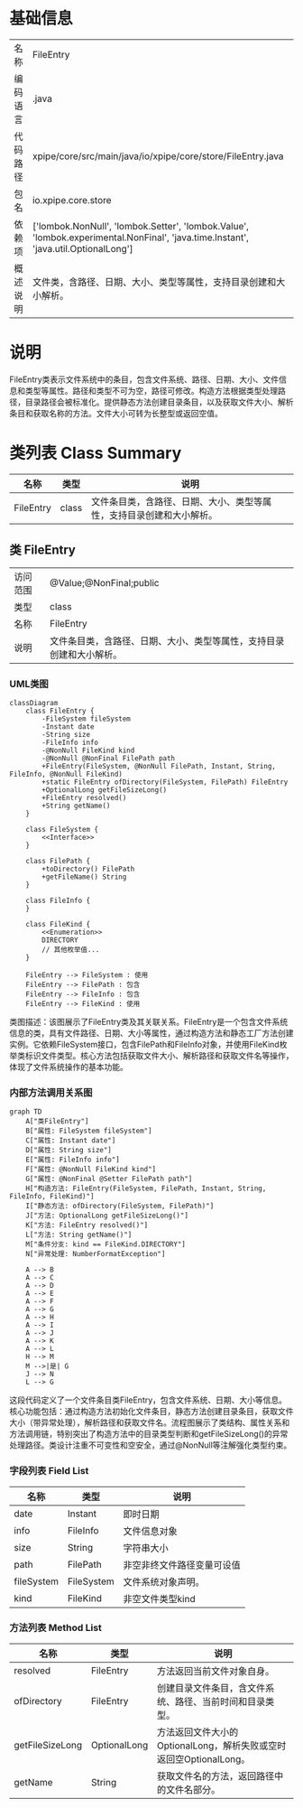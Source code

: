 # 基础信息

|      |      |
|------|------|
| 名称 | FileEntry |
| 编码语言 | .java |
| 代码路径 | xpipe/core/src/main/java/io/xpipe/core/store/FileEntry.java |
| 包名 | io.xpipe.core.store |
| 依赖项 | ['lombok.NonNull', 'lombok.Setter', 'lombok.Value', 'lombok.experimental.NonFinal', 'java.time.Instant', 'java.util.OptionalLong'] |
| 概述说明 | 文件类，含路径、日期、大小、类型等属性，支持目录创建和大小解析。 |

# 说明

FileEntry类表示文件系统中的条目，包含文件系统、路径、日期、大小、文件信息和类型等属性。路径和类型不可为空，路径可修改。构造方法根据类型处理路径，目录路径会被标准化。提供静态方法创建目录条目，以及获取文件大小、解析条目和获取名称的方法。文件大小可转为长整型或返回空值。

# 类列表 Class Summary

| 名称   | 类型  | 说明 |
|-------|------|-------------|
| FileEntry | class | 文件条目类，含路径、日期、大小、类型等属性，支持目录创建和大小解析。 |



## 类 FileEntry

|      |      |
|------|------|
| 访问范围 | @Value;@NonFinal;public |
| 类型 | class |
| 名称 | FileEntry |
| 说明 | 文件条目类，含路径、日期、大小、类型等属性，支持目录创建和大小解析。 |


### UML类图

```mermaid
classDiagram
    class FileEntry {
        -FileSystem fileSystem
        -Instant date
        -String size
        -FileInfo info
        -@NonNull FileKind kind
        -@NonNull @NonFinal FilePath path
        +FileEntry(FileSystem, @NonNull FilePath, Instant, String, FileInfo, @NonNull FileKind)
        +static FileEntry ofDirectory(FileSystem, FilePath) FileEntry
        +OptionalLong getFileSizeLong() 
        +FileEntry resolved()
        +String getName()
    }

    class FileSystem {
        <<Interface>>
    }

    class FilePath {
        +toDirectory() FilePath
        +getFileName() String
    }

    class FileInfo {
    }

    class FileKind {
        <<Enumeration>>
        DIRECTORY
        // 其他枚举值...
    }

    FileEntry --> FileSystem : 使用
    FileEntry --> FilePath : 包含
    FileEntry --> FileInfo : 包含
    FileEntry --> FileKind : 使用
```

类图描述：该图展示了FileEntry类及其关联关系。FileEntry是一个包含文件系统信息的类，具有文件路径、日期、大小等属性，通过构造方法和静态工厂方法创建实例。它依赖FileSystem接口，包含FilePath和FileInfo对象，并使用FileKind枚举类标识文件类型。核心方法包括获取文件大小、解析路径和获取文件名等操作，体现了文件系统操作的基本功能。


### 内部方法调用关系图

```mermaid
graph TD
    A["类FileEntry"]
    B["属性: FileSystem fileSystem"]
    C["属性: Instant date"]
    D["属性: String size"]
    E["属性: FileInfo info"]
    F["属性: @NonNull FileKind kind"]
    G["属性: @NonFinal @Setter FilePath path"]
    H["构造方法: FileEntry(FileSystem, FilePath, Instant, String, FileInfo, FileKind)"]
    I["静态方法: ofDirectory(FileSystem, FilePath)"]
    J["方法: OptionalLong getFileSizeLong()"]
    K["方法: FileEntry resolved()"]
    L["方法: String getName()"]
    M["条件分支: kind == FileKind.DIRECTORY"]
    N["异常处理: NumberFormatException"]

    A --> B
    A --> C
    A --> D
    A --> E
    A --> F
    A --> G
    A --> H
    A --> I
    A --> J
    A --> K
    A --> L
    H --> M
    M -->|是| G
    J --> N
    L --> G
```

这段代码定义了一个文件条目类FileEntry，包含文件系统、日期、大小等信息。核心功能包括：通过构造方法初始化文件条目，静态方法创建目录条目，获取文件大小（带异常处理），解析路径和获取文件名。流程图展示了类结构、属性关系和方法调用链，特别突出了构造方法中的目录类型判断和getFileSizeLong()的异常处理路径。类设计注重不可变性和空安全，通过@NonNull等注解强化类型约束。

### 字段列表 Field List

| 名称  | 类型  | 说明 |
|-------|-------|------|
| date | Instant | 即时日期 |
| info | FileInfo | 文件信息对象 |
| size | String | 字符串大小 |
| path | FilePath | 非空非终文件路径变量可设值 |
| fileSystem | FileSystem | 文件系统对象声明。 |
| kind | FileKind | 非空文件类型kind |

### 方法列表 Method List

| 名称  | 类型  | 说明 |
|-------|-------|------|
| resolved | FileEntry | 方法返回当前文件对象自身。 |
| ofDirectory | FileEntry | 创建目录文件条目，含文件系统、路径、当前时间和目录类型。 |
| getFileSizeLong | OptionalLong | 方法返回文件大小的OptionalLong，解析失败或空时返回空OptionalLong。 |
| getName | String | 获取文件名的方法，返回路径中的文件名部分。 |




